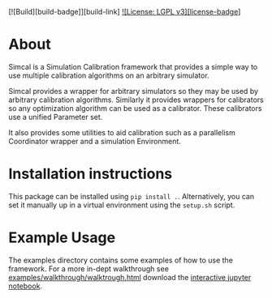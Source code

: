 [![Build][build-badge]][build-link]
[![License: LGPL v3][license-badge]](LICENSE)

# About
Simcal is a Simulation Calibration framework that provides a simple way to use multiple calibration algorithms on an arbitrary simulator.

Simcal provides a wrapper for arbitrary simulators so they may be used by arbitrary calibration algorithms.  Similarly it provides wrappers for calibrators so any optimization algorithm can be used as a calibrator.  These calibrators use a unified Parameter set.

It also provides some utilities to aid calibration such as a parallelism Coordinator wrapper and a simulation Environment.

# Installation instructions
This package can be installed using `pip install .`.
Alternatively, you can set it manually up in a virtual environment using the `setup.sh` script.

# Example Usage
The examples directory contains some examples of how to use the framework.  For a more in-dept walkthrough see [examples/walkthrough/walktrough.html](examples/walkthrough/walktrough.html) download the [interactive jupyter notebook](examples/walkthrough/walktrough.ipynb).
